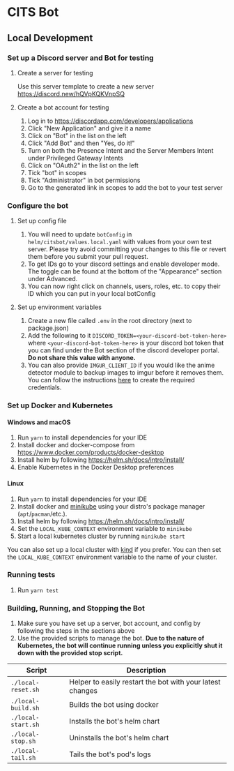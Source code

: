 # CITS Bot

## Local Development

### Set up a Discord server and Bot for testing

1. Create a server for testing

    Use this server template to create a new server https://discord.new/hQVpKQKVnpSQ

2. Create a bot account for testing

    1. Log in to https://discordapp.com/developers/applications
    2. Click "New Application" and give it a name
    3. Click on "Bot" in the list on the left
    4. Click "Add Bot" and then "Yes, do it!"
    5. Turn on both the Presence Intent and the Server Members Intent under Privileged Gateway Intents
    6. Click on "OAuth2" in the list on the left
    7. Tick "bot" in scopes
    8. Tick "Administrator" in bot permissions
    9. Go to the generated link in scopes to add the bot to your test server

### Configure the bot

1. Set up config file

    1. You will need to update `botConfig` in `helm/citsbot/values.local.yaml` with values from your own test server. Please try avoid committing your changes to this file or revert them before you submit your pull request.
    2. To get IDs go to your discord settings and enable developer mode. The toggle can be found at the bottom of the "Appearance" section under Advanced.
    3. You can now right click on channels, users, roles, etc. to copy their ID which you can put in your local botConfig

2. Set up environment variables

    1. Create a new file called `.env` in the root directory (next to package.json)
    2. Add the following to it `DISCORD_TOKEN=<your-discord-bot-token-here>` where `<your-discord-bot-token-here>` is your discord bot token that you can find under the Bot section of the discord developer portal. **Do not share this value with anyone.**
    3. You can also provide `IMGUR_CLIENT_ID` if you would like the anime detector module to backup images to imgur before it removes them. You can follow the instructions [here](https://api.imgur.com/oauth2/addclient) to create the required credentials.

### Set up Docker and Kubernetes

#### Windows and macOS

1. Run `yarn` to install dependencies for your IDE
2. Install docker and docker-compose from https://www.docker.com/products/docker-desktop
3. Install helm by following https://helm.sh/docs/intro/install/
4. Enable Kubernetes in the Docker Desktop preferences

#### Linux

1. Run `yarn` to install dependencies for your IDE
2. Install docker and [minikube](https://minikube.sigs.k8s.io/docs/) using your distro's package manager (`apt`/`pacman`/etc.).
3. Install helm by following https://helm.sh/docs/intro/install/
4. Set the `LOCAL_KUBE_CONTEXT` environment variable to `minikube`
5. Start a local kubernetes cluster by running `minikube start`

You can also set up a local cluster with [kind](https://kind.sigs.k8s.io/docs/user/quick-start/) if you prefer. You can then set the `LOCAL_KUBE_CONTEXT` environment variable to the name of your cluster.

### Running tests

1. Run `yarn test`

### Building, Running, and Stopping the Bot

1. Make sure you have set up a server, bot account, and config by following the steps in the sections above
2. Use the provided scripts to manage the bot. **Due to the nature of Kubernetes, the bot will continue running unless you explicitly shut it down with the provided stop script.** 

Script | Description
--- | ---
`./local-reset.sh` | Helper to easily restart the bot with your latest changes
`./local-build.sh` | Builds the bot using docker
`./local-start.sh` | Installs the bot's helm chart
`./local-stop.sh` | Uninstalls the bot's helm chart
`./local-tail.sh` | Tails the bot's pod's logs
